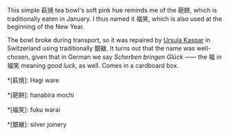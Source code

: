 This simple 萩焼 tea bowl's soft pink hue reminds me of the 葩餅, which is traditionally eaten in January. I thus named it 福笑, which is also used at the beginning of the New Year.

The bowl broke during transport, so it was repaired by [Ursula Kaspar](https://www.japanraum.net/kintsugi) in Switzerland using traditionally 銀継. It turns out that the name was well-chosen, given that in German we say *Scherben bringen Glück* ⸺ the 福 in 福笑 meaning *good luck*, as well. Comes in a cardboard box.

*[萩焼]: Hagi ware

*[葩餅]: hanabira mochi

*[福笑]: fuku warai

*[銀継]: silver joinery
